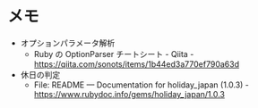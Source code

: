 # メモ

- オプションパラメータ解析
  - Ruby の OptionParser チートシート - Qiita - https://qiita.com/sonots/items/1b44ed3a770ef790a63d
- 休日の判定
  - File: README — Documentation for holiday_japan (1.0.3) - https://www.rubydoc.info/gems/holiday_japan/1.0.3

